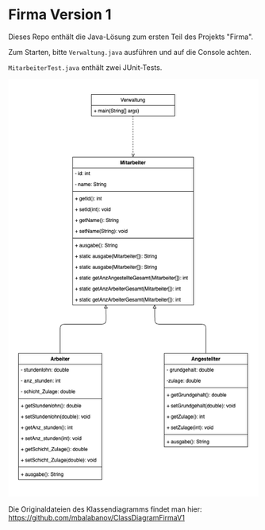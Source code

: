 # Firma Version 1
Dieses Repo enthält die Java-Lösung zum ersten Teil des Projekts "Firma".

Zum Starten, bitte `Verwaltung.java` ausführen und auf die Console achten.

`MitarbeiterTest.java` enthält zwei JUnit-Tests.

![Klassendiagramm](FirmaV1_ClassDiagram.png)

Die Originaldateien des Klassendiagramms findet man hier: https://github.com/mbalabanov/ClassDiagramFirmaV1
